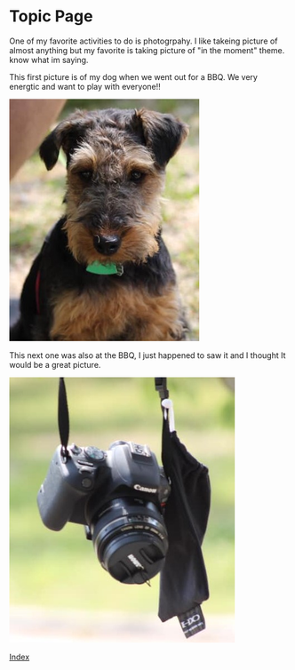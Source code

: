 # Topic Page #
One of my favorite activities to do is photogrpahy. 
I like takeing picture of almost anything but my favorite is 
taking picture of "in the moment" theme. 
know what im saying.

This first picture is of my dog when we went out for a BBQ. We very energtic and want to play with everyone!!

[![dogo](github/github/dogo%20(2).jpg)]()

This next one was also at the BBQ, I just happened to saw it and I thought It would be a great picture.

![camera](github/github/camera%20(2).jpg)

[Index](index.md)
